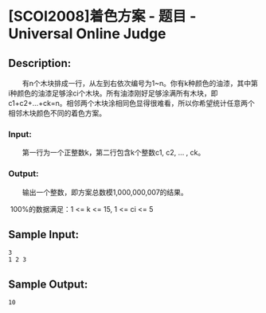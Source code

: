 # [SCOI2008]着色方案 - 题目 - Universal Online Judge

## Description: 

　　有n个木块排成一行，从左到右依次编号为1~n。你有k种颜色的油漆，其中第i种颜色的油漆足够涂ci个木块。所有油漆刚好足够涂满所有木块，即c1+c2+...+ck=n。相邻两个木块涂相同色显得很难看，所以你希望统计任意两个相邻木块颜色不同的着色方案。

### Input: 

　　第一行为一个正整数k，第二行包含k个整数c1, c2, ... , ck。

### Output: 

　　输出一个整数，即方案总数模1,000,000,007的结果。

 100%的数据满足：1 <= k <= 15, 1 <= ci <= 5


## Sample Input: 
```
3
1 2 3
```

## Sample Output: 
```
10
```
